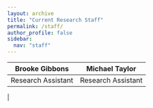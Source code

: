```yaml
---
layout: archive
title: "Current Research Staff"
permalink: /staff/
author_profile: false
sidebar:
  nav: "staff"
---
```

 **Brooke Gibbons**  | **Michael Taylor**
:-------------:|:-------------:
Research Assistant|Research Assistant
 | 

